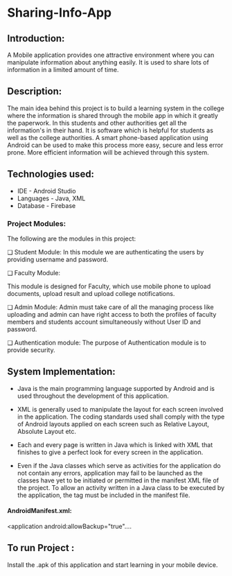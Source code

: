 # Sharing-Info-App

## Introduction:
A Mobile application provides one attractive environment where you can manipulate information about anything easily. It is used to share lots of information in a limited amount of time.

## Description:

The main idea behind this project is to build a learning system in the college where the information is shared through the mobile app in which it greatly the paperwork. In this students and other authorities get all the information's in their hand. It is software which is helpful for students as well as the college authorities. A smart phone-based application using Android can be used to make this process more easy, secure and less error prone. More efficient information will be achieved through this system.

## Technologies used:

- IDE - Android Studio
- Languages - Java, XML
- Database - Firebase

### Project Modules:

The following are the modules in this project:

❑ Student Module: 
In this module we are authenticating the users by providing username and password.

❑ Faculty Module: 

This module is designed for Faculty, which use mobile phone to
upload documents, upload result and upload college notifications.

❑ Admin Module:
Admin must take care of all the managing process like uploading and
admin can have right access to both the profiles of faculty members and students account simultaneously without User ID and password.

❑ Authentication module: 
The purpose of Authentication module is to provide security.


## System Implementation:

- Java is the main programming language supported by Android and is used throughout the development of this application.

- XML is generally used to manipulate the layout for each screen involved in the application. The coding standards used shall comply with the type of Android layouts applied on each screen such as Relative Layout, Absolute Layout etc.

- Each and every page is written in Java which is linked with XML that finishes to give a perfect look for every screen in the application.

- Even if the Java classes which serve as activities for the application do not contain any errors, application may fail to be launched as the classes have yet to be initiated or permitted in the manifest XML file of the project. To allow an activity written in a Java class to be  executed by the application, the <activity> tag must be included in the manifest file.

#### AndroidManifest.xml:

<?xml version="1.0" encoding="utf-8"?>
<manifest xmlns:android="http://schemas.android.com/apk/res/android"
package="com.example.newproject">
<application
android:allowBackup="true"....

## To run Project :

Install the .apk of this application and start learning in your mobile device.
